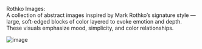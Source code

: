 Rothko Images: <br>
A collection of abstract images inspired by Mark Rothko’s signature style — large, soft-edged blocks of color layered to evoke emotion and depth. These visuals emphasize mood, simplicity, and color relationships.<br>

![image](https://github.com/user-attachments/assets/c0c0d08e-b887-4044-af1a-1812af3c5bd7)
